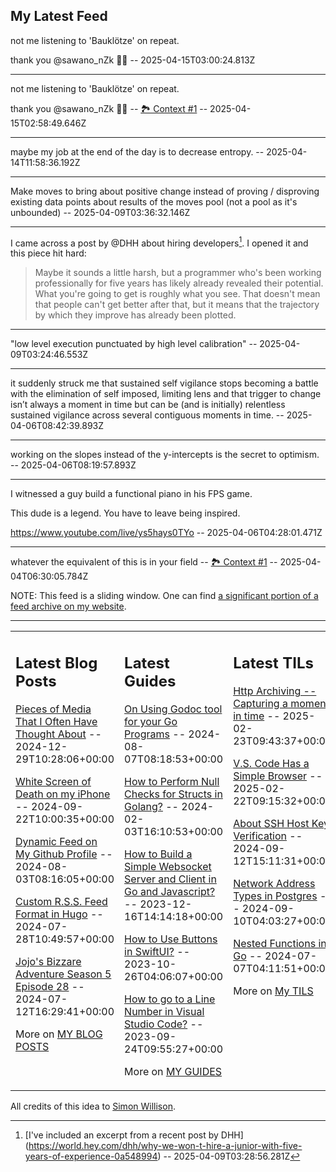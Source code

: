 ## My Latest Feed

<!-- feed starts -->
not me listening to 'Bauklötze' on repeat.

thank you @sawano_nZk 🙌🏻  -- 2025-04-15T03:00:24.813Z

---

not me listening to 'Bauklötze' on repeat.

thank you @sawano_nZk 🙌🏻 -- [🏞️ Context #1](https://cpx.tnvmadhav.me/content/image/content-images/IMG_4261.jpeg) -- 2025-04-15T02:58:49.646Z

---

maybe my job at the end of the day is to decrease entropy.  -- 2025-04-14T11:58:36.192Z

---

Make moves to bring about positive change instead of proving / disproving existing data points about results of the moves pool (not a pool as it's unbounded)  -- 2025-04-09T03:36:32.146Z

---

I came across a post by @DHH about hiring developers[^1]. 
I opened it and this piece hit hard:

> Maybe it sounds a little harsh, but a programmer who's been working professionally for five years has likely already revealed their potential. What you're going to get is roughly what you see. That doesn't mean that people can't get better after that, but it means that the trajectory by which they improve has already been plotted.

[^1]: [I've included an excerpt from a recent post by DHH]
(https://world.hey.com/dhh/why-we-won-t-hire-a-junior-with-five-years-of-experience-0a548994)  -- 2025-04-09T03:28:56.281Z

---

"low level execution punctuated by high level calibration"  -- 2025-04-09T03:24:46.553Z

---

it suddenly struck me that sustained self vigilance stops becoming a battle with the elimination of self imposed, limiting lens and that trigger to change isn’t always a moment in time but can be (and is initially) relentless sustained vigilance across several contiguous moments in time.  -- 2025-04-06T08:42:39.893Z

---

working on the slopes instead of the y-intercepts is the secret to optimism.  -- 2025-04-06T08:19:57.893Z

---

I witnessed a guy build a functional piano in his FPS game. 

This dude is a legend. You have to leave being inspired.

https://www.youtube.com/live/ys5hays0TYo  -- 2025-04-06T04:28:01.471Z

---

whatever the equivalent of this is in your field -- [🏞️ Context #1](https://cpx.tnvmadhav.me/content/image/content-images/vegeta.gif) -- 2025-04-04T06:30:05.784Z
<!-- feed ends -->

NOTE: This feed is a sliding window. One can find [a significant portion of a feed archive on my website](https://tnvmadhav.me/feed/).

---


<table><tr><td valign="top" width="33%">

## Latest Blog Posts

<!-- blog starts -->
[Pieces of Media That I Often Have Thought About](https://tnvmadhav.me/blog/pieces-of-media-that-i-often-have-thought-about/) -- 2024-12-29T10:28:06+00:00

[White Screen of Death on my iPhone](https://tnvmadhav.me/blog/white-screen-of-death-on-my-iphone/) -- 2024-09-22T10:00:35+00:00

[Dynamic Feed on My Github Profile](https://tnvmadhav.me/blog/dynamic-feed-on-my-github-profile/) -- 2024-08-03T08:16:05+00:00

[Custom R.S.S. Feed Format in Hugo](https://tnvmadhav.me/blog/custom-rss-feed-format-in-hugo/) -- 2024-07-28T10:49:57+00:00

[Jojo's Bizzare Adventure Season 5 Episode 28](https://tnvmadhav.me/blog/jojos-bizzare-adventure-season-5-episode-28/) -- 2024-07-12T16:29:41+00:00

More on [MY BLOG POSTS](https://tnvmadhav.me/blog/)
<!-- blog ends -->

</td><td valign="top" width="34%">

## Latest Guides

<!-- guide starts -->
[On Using Godoc tool for your Go Programs](https://tnvmadhav.me/guides/on-using-godoc-tool/) -- 2024-08-07T08:18:53+00:00

[How to Perform Null Checks for Structs in Golang?](https://tnvmadhav.me/guides/how-to-perform-null-checks-for-structs-in-golang/) -- 2024-02-03T16:10:53+00:00

[How to Build a Simple Websocket Server and Client in Go and Javascript?](https://tnvmadhav.me/guides/how-to-build-a-simple-websocket-server-and-client-in-go/) -- 2023-12-16T14:14:18+00:00

[How to Use Buttons in SwiftUI?](https://tnvmadhav.me/guides/how-to-use-buttons-in-swiftui/) -- 2023-10-26T04:06:07+00:00

[How to go to a Line Number in Visual Studio Code?](https://tnvmadhav.me/guides/how-to-go-to-line-in-visual-studio-code/) -- 2023-09-24T09:55:27+00:00

More on [MY GUIDES](https://tnvmadhav.me/guides/)
<!-- guide ends -->

</td><td valign="top" width="33%">

## Latest TILs

<!-- til starts -->
[Http Archiving -- Capturing a moment in time](https://tnvmadhav.me/til/http-archiving/) -- 2025-02-23T09:43:37+00:00

[V.S. Code Has a Simple Browser](https://tnvmadhav.me/til/vscode-has-a-simple-browser/) -- 2025-02-22T09:15:32+00:00

[About SSH Host Key Verification](https://tnvmadhav.me/til/ssh-host-key-verification/) -- 2024-09-12T15:11:31+00:00

[Network Address Types in Postgres](https://tnvmadhav.me/til/network-address-types-in-postgres/) -- 2024-09-10T04:03:27+00:00

[Nested Functions in Go](https://tnvmadhav.me/til/nested-functions-in-go/) -- 2024-07-07T04:11:51+00:00

More on [My TILS](https://tnvmadhav.me/til/)
<!-- til ends -->

</td></tr></table>


All credits of this idea to [Simon Willison](https://github.com/simonw/simonw/).